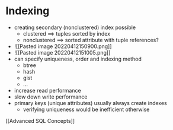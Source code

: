 # Indexing
+ creating secondary (nonclustered) index possible
	+ clustered ==> tuples sorted by index
	+ nonclustered ==> sorted attribute with tuple references?
+ ![[Pasted image 20220412150900.png]]
+ ![[Pasted image 20220412151005.png]]
+ can specify uniqueness, order and indexing method
	+ btree
	+ hash
	+ gist
	+ ...
+ increase read performance
+ slow down write performance 
+ primary keys (unique attributes) usually always create indexes
	+ verifying uniqueness would be inefficient otherwise


[[Advanced SQL Concepts]]